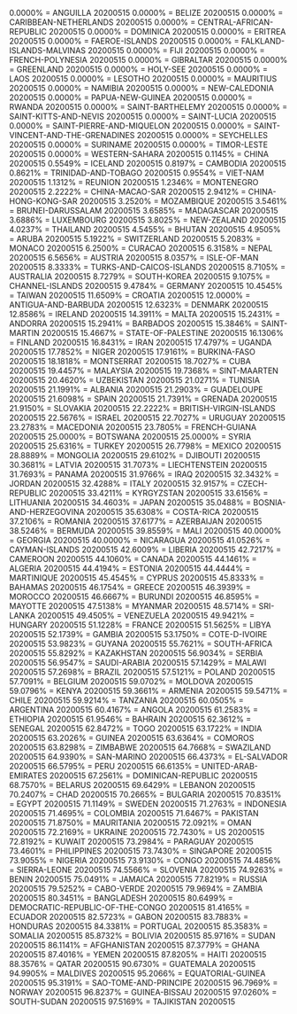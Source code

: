 0.0000% = ANGUILLA 20200515 
0.0000% = BELIZE 20200515 
0.0000% = CARIBBEAN-NETHERLANDS 20200515 
0.0000% = CENTRAL-AFRICAN-REPUBLIC 20200515 
0.0000% = DOMINICA 20200515 
0.0000% = ERITREA 20200515 
0.0000% = FAEROE-ISLANDS 20200515 
0.0000% = FALKLAND-ISLANDS-MALVINAS 20200515 
0.0000% = FIJI 20200515 
0.0000% = FRENCH-POLYNESIA 20200515 
0.0000% = GIBRALTAR 20200515 
0.0000% = GREENLAND 20200515 
0.0000% = HOLY-SEE 20200515 
0.0000% = LAOS 20200515 
0.0000% = LESOTHO 20200515 
0.0000% = MAURITIUS 20200515 
0.0000% = NAMIBIA 20200515 
0.0000% = NEW-CALEDONIA 20200515 
0.0000% = PAPUA-NEW-GUINEA 20200515 
0.0000% = RWANDA 20200515 
0.0000% = SAINT-BARTHELEMY 20200515 
0.0000% = SAINT-KITTS-AND-NEVIS 20200515 
0.0000% = SAINT-LUCIA 20200515 
0.0000% = SAINT-PIERRE-AND-MIQUELON 20200515 
0.0000% = SAINT-VINCENT-AND-THE-GRENADINES 20200515 
0.0000% = SEYCHELLES 20200515 
0.0000% = SURINAME 20200515 
0.0000% = TIMOR-LESTE 20200515 
0.0000% = WESTERN-SAHARA 20200515 
0.1145% = CHINA 20200515 
0.5549% = ICELAND 20200515 
0.8197% = CAMBODIA 20200515 
0.8621% = TRINIDAD-AND-TOBAGO 20200515 
0.9554% = VIET-NAM 20200515 
1.1312% = REUNION 20200515 
1.2346% = MONTENEGRO 20200515 
2.2222% = CHINA-MACAO-SAR 20200515 
2.9412% = CHINA-HONG-KONG-SAR 20200515 
3.2520% = MOZAMBIQUE 20200515 
3.5461% = BRUNEI-DARUSSALAM 20200515 
3.6585% = MADAGASCAR 20200515 
3.6886% = LUXEMBOURG 20200515 
3.8025% = NEW-ZEALAND 20200515 
4.0237% = THAILAND 20200515 
4.5455% = BHUTAN 20200515 
4.9505% = ARUBA 20200515 
5.1922% = SWITZERLAND 20200515 
5.2083% = MONACO 20200515 
6.2500% = CURACAO 20200515 
6.3158% = NEPAL 20200515 
6.5656% = AUSTRIA 20200515 
8.0357% = ISLE-OF-MAN 20200515 
8.3333% = TURKS-AND-CAICOS-ISLANDS 20200515 
8.7105% = AUSTRALIA 20200515 
8.7279% = SOUTH-KOREA 20200515 
9.1075% = CHANNEL-ISLANDS 20200515 
9.4784% = GERMANY 20200515 
10.4545% = TAIWAN 20200515 
11.6509% = CROATIA 20200515 
12.0000% = ANTIGUA-AND-BARBUDA 20200515 
12.6323% = DENMARK 20200515 
12.8586% = IRELAND 20200515 
14.3911% = MALTA 20200515 
15.2431% = ANDORRA 20200515 
15.2941% = BARBADOS 20200515 
15.3846% = SAINT-MARTIN 20200515 
15.4667% = STATE-OF-PALESTINE 20200515 
16.1306% = FINLAND 20200515 
16.8431% = IRAN 20200515 
17.4797% = UGANDA 20200515 
17.7852% = NIGER 20200515 
17.9161% = BURKINA-FASO 20200515 
18.1818% = MONTSERRAT 20200515 
18.7027% = CUBA 20200515 
19.4457% = MALAYSIA 20200515 
19.7368% = SINT-MAARTEN 20200515 
20.4620% = UZBEKISTAN 20200515 
21.0271% = TUNISIA 20200515 
21.1991% = ALBANIA 20200515 
21.2903% = GUADELOUPE 20200515 
21.6098% = SPAIN 20200515 
21.7391% = GRENADA 20200515 
21.9150% = SLOVAKIA 20200515 
22.2222% = BRITISH-VIRGIN-ISLANDS 20200515 
22.5676% = ISRAEL 20200515 
22.7027% = URUGUAY 20200515 
23.2783% = MACEDONIA 20200515 
23.7805% = FRENCH-GUIANA 20200515 
25.0000% = BOTSWANA 20200515 
25.0000% = SYRIA 20200515 
25.6316% = TURKEY 20200515 
26.7798% = MEXICO 20200515 
28.8889% = MONGOLIA 20200515 
29.6102% = DJIBOUTI 20200515 
30.3681% = LATVIA 20200515 
31.7073% = LIECHTENSTEIN 20200515 
31.7693% = PANAMA 20200515 
31.9766% = IRAQ 20200515 
32.3432% = JORDAN 20200515 
32.4288% = ITALY 20200515 
32.9157% = CZECH-REPUBLIC 20200515 
33.4211% = KYRGYZSTAN 20200515 
33.6156% = LITHUANIA 20200515 
34.4603% = JAPAN 20200515 
35.0488% = BOSNIA-AND-HERZEGOVINA 20200515 
35.6308% = COSTA-RICA 20200515 
37.2106% = ROMANIA 20200515 
37.6177% = AZERBAIJAN 20200515 
38.5246% = BERMUDA 20200515 
39.8559% = MALI 20200515 
40.0000% = GEORGIA 20200515 
40.0000% = NICARAGUA 20200515 
41.0526% = CAYMAN-ISLANDS 20200515 
42.6009% = LIBERIA 20200515 
42.7217% = CAMEROON 20200515 
44.1060% = CANADA 20200515 
44.1461% = ALGERIA 20200515 
44.4194% = ESTONIA 20200515 
44.4444% = MARTINIQUE 20200515 
45.4545% = CYPRUS 20200515 
45.8333% = BAHAMAS 20200515 
46.1754% = GREECE 20200515 
46.3939% = MOROCCO 20200515 
46.6667% = BURUNDI 20200515 
46.8595% = MAYOTTE 20200515 
47.5138% = MYANMAR 20200515 
48.5714% = SRI-LANKA 20200515 
49.4505% = VENEZUELA 20200515 
49.9421% = HUNGARY 20200515 
51.1228% = FRANCE 20200515 
51.5625% = LIBYA 20200515 
52.1739% = GAMBIA 20200515 
53.1750% = COTE-D-IVOIRE 20200515 
53.9823% = GUYANA 20200515 
55.7621% = SOUTH-AFRICA 20200515 
55.8292% = KAZAKHSTAN 20200515 
56.9034% = SERBIA 20200515 
56.9547% = SAUDI-ARABIA 20200515 
57.1429% = MALAWI 20200515 
57.2698% = BRAZIL 20200515 
57.5121% = POLAND 20200515 
57.7091% = BELGIUM 20200515 
59.0702% = MOLDOVA 20200515 
59.0796% = KENYA 20200515 
59.3661% = ARMENIA 20200515 
59.5471% = CHILE 20200515 
59.9214% = TANZANIA 20200515 
60.0505% = ARGENTINA 20200515 
60.4167% = ANGOLA 20200515 
61.2583% = ETHIOPIA 20200515 
61.9546% = BAHRAIN 20200515 
62.3612% = SENEGAL 20200515 
62.8472% = TOGO 20200515 
63.1722% = INDIA 20200515 
63.2026% = GUINEA 20200515 
63.6364% = COMOROS 20200515 
63.8298% = ZIMBABWE 20200515 
64.7668% = SWAZILAND 20200515 
64.9390% = SAN-MARINO 20200515 
66.4373% = EL-SALVADOR 20200515 
66.5795% = PERU 20200515 
66.6135% = UNITED-ARAB-EMIRATES 20200515 
67.2561% = DOMINICAN-REPUBLIC 20200515 
68.7570% = BELARUS 20200515 
69.6429% = LEBANON 20200515 
70.2407% = CHAD 20200515 
70.2665% = BULGARIA 20200515 
70.8351% = EGYPT 20200515 
71.1149% = SWEDEN 20200515 
71.2763% = INDONESIA 20200515 
71.4695% = COLOMBIA 20200515 
71.6467% = PAKISTAN 20200515 
71.8750% = MAURITANIA 20200515 
72.0921% = OMAN 20200515 
72.2169% = UKRAINE 20200515 
72.7430% = US 20200515 
72.8192% = KUWAIT 20200515 
73.2984% = PARAGUAY 20200515 
73.4601% = PHILIPPINES 20200515 
73.7430% = SINGAPORE 20200515 
73.9055% = NIGERIA 20200515 
73.9130% = CONGO 20200515 
74.4856% = SIERRA-LEONE 20200515 
74.5566% = SLOVENIA 20200515 
74.9263% = BENIN 20200515 
75.0491% = JAMAICA 20200515 
77.8219% = RUSSIA 20200515 
79.5252% = CABO-VERDE 20200515 
79.9694% = ZAMBIA 20200515 
80.3451% = BANGLADESH 20200515 
80.6499% = DEMOCRATIC-REPUBLIC-OF-THE-CONGO 20200515 
81.4165% = ECUADOR 20200515 
82.5723% = GABON 20200515 
83.7883% = HONDURAS 20200515 
84.3381% = PORTUGAL 20200515 
85.3583% = SOMALIA 20200515 
85.8732% = BOLIVIA 20200515 
85.9716% = SUDAN 20200515 
86.1141% = AFGHANISTAN 20200515 
87.3779% = GHANA 20200515 
87.4016% = YEMEN 20200515 
87.8205% = HAITI 20200515 
88.3576% = QATAR 20200515 
90.6730% = GUATEMALA 20200515 
94.9905% = MALDIVES 20200515 
95.2066% = EQUATORIAL-GUINEA 20200515 
95.3191% = SAO-TOME-AND-PRINCIPE 20200515 
96.7969% = NORWAY 20200515 
96.8237% = GUINEA-BISSAU 20200515 
97.0260% = SOUTH-SUDAN 20200515 
97.5169% = TAJIKISTAN 20200515 
